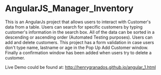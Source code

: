 # AngularJS_Manager_Inventory

This is an AngularJs project that allows users to interact with Customer's data from a table. Users can search for specific customers by typing customer's information in the search box. All of the data can be sorted in a descending or ascending order (Automated Testing purposes). Users can add and delete customers. This project has a form validation in case users don't type name, lastname or age in the Pop Up Add Customer window. Finally a confirmation window has been added when users try to delete a customer.

Live Demo could be found at: http://henrygranados.github.io/angular_1.html


